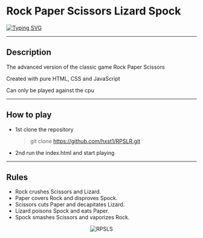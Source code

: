# Rock Paper Scissors Lizard Spock

[![Typing SVG](https://readme-typing-svg.herokuapp.com?font=Fira+Code&pause=1000&color=F71164&width=435&lines=by+Edu+Ruiz)](https://git.io/typing-svg)

---

## Description

The advanced version of the classic game Rock Paper Scissors

Created with pure HTML, CSS and JavaScript

Can only be played against the cpu

---

## How to play

- 1st clone the repository

  > git clone https://github.com/hxst1/RPSLR.git

- 2nd run the index.html and start playing

---

## Rules

- Rock crushes Scissors and Lizard.
- Paper covers Rock and disproves Spock.
- Scissors cuts Paper and decapitates Lizard.
- Lizard poisons Spock and eats Paper.
- Spock smashes Scissors and vaporizes Rock.

<center>

![RPSLS](https://d3qdvvkm3r2z1i.cloudfront.net/media/catalog/product/cache/1/image/1800x/6b9ffbf72458f4fd2d3cb995d92e8889/r/o/rockpaperscissorslizardspock_newthumb.png)

</center>
